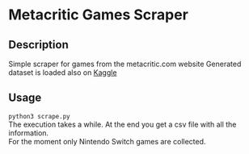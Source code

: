 # Metacritic Games Scraper

## Description
Simple scraper for games from the metacritic.com website
Generated dataset is loaded also on [Kaggle](https://www.kaggle.com/datasets/mgiacalo/nintendo-switch-metacritic-2024/data)

## Usage
`python3 scrape.py`  
The execution takes a while. At the end you get a csv file with all the information.  
For the moment only Nintendo Switch games are collected.
